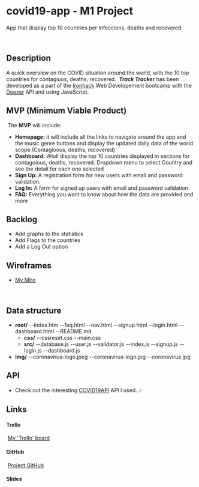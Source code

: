 # covid19-app - M1 Project
App that display top 10 countries per Infeccions, deaths and recovered.

​
## Description
​A quick overview on the COVID situation around the world, with the 10 top countries for contagiuos, deaths, recovered.
​
***Track Tracker*** has been developed as a part of the [Ironhack](https://www.ironhack.com/es/desarrollo-web/barcelona?utm_source=google-sea&utm_medium=cpc&utm_campaign=BCN_app_campus_brand_GA_ES&utm_term={keywords}&gclid=Cj0KCQjwo6D4BRDgARIsAA6uN19LKsx0pvTH-iUz-RfrGakzau9RGdhJaixWuX32X92njICzz66RYbAaAncuEALw_wcB) Web Developement bootcamp with the [Deezer](https://developers.deezer.com/api) API and using JavaScript.
​
## MVP (Minimum Viable Product)
​
The **MVP** will include:
​
- **Homepage:** it will include all the links to navigate around the app and the music genre buttons and display the updated daily data of the world scope (Contagioous, deaths, recovered)
- **Dashboard:** Wioll display the top 10 countries displayed in sections for contagoious, deaths, recovered. Dropdown menu to select Country and see the detail for each one selected
- **Sign Up:** A registration form for new users with email and password validation.
- **Log In:** A form for signed up users with email and password validation.
- **FAQ:** Everything you want to know about how the data are provided and more
​
## Backlog
- Add graphs to the statistics​
- Add Flags to the countries
​
- Add a Log Out option
​
  
## Wireframes
- [My Miro](https://miro.com/app/board/o9J_kguUrgs=/)

​
## Data structure
- **root/**
  --index.htm
  --faq.html
  --nav.html
  --signup.html
  --login.html
  --dashboard.html
  --README.md
  - **css/**
    --cssreset.css
    --main.css
  - **src/**
    --database.js
    --user.js
    --validator.js
    --index.js
    --signup.js
    --login.js
    --dashboard.js
- **img/**
    --coronavirus-logo.jpeg
    --coronavirus-logo.jpg
    --coronavirus.jpg
  ​
## API
- Check out the interesting [COVID19API](https://api.covid19api.com/) API I used. :notes:
​
## Links
#### Trello
​
[My 'Trello' board](https://trello.com/b/kc0vRc4q)
​
#### GitHub
​
[Project GitHub](https://github.com/mirko1075/covid19-app)
​
#### Slides
